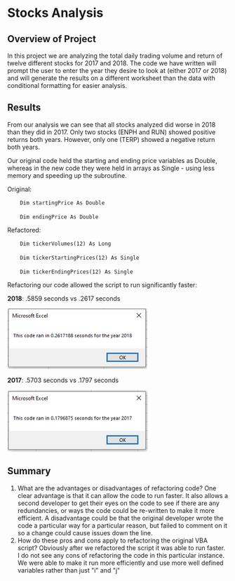 # Stocks Analysis

## Overview of Project
In this project we are analyzing the total daily trading volume and return of twelve different stocks for 2017 and 2018.  The code we have written will prompt the user to enter the year they desire to look at (either 2017 or 2018) and will generate the results on a different worksheet than the data with conditional formatting for easier analysis.

## Results
From our analysis we can see that all stocks analyzed did worse in 2018 than they did in 2017.  Only two stocks (ENPH and RUN) showed positive returns both years.  However, only one (TERP) showed a negative return both years.

Our original code held the starting and ending price variables as Double, whereas in the new code they were held in arrays as Single - using less memory and speeding up the subroutine.

Original:

````
    Dim startingPrice As Double
    
    Dim endingPrice As Double
````
Refactored:

````
    Dim tickerVolumes(12) As Long
    
    Dim tickerStartingPrices(12) As Single
    
    Dim tickerEndingPrices(12) As Single
````
Refactoring our code allowed the script to run significantly faster:

**2018**: .5859 seconds vs .2617 seconds

![image](https://github.com/kchavez05/stock-analysis/blob/main/Resources/VBA_Challenge_2018.PNG) 

**2017**: .5703 seconds vs .1797 seconds

![image](https://github.com/kchavez05/stock-analysis/blob/main/Resources/VBA_Challenge_2017.PNG)
 
## Summary
1. What are the advantages or disadvantages of refactoring code?
    One clear advantage is that it can allow the code to run faster.  It also allows a second developer to get their eyes on the code to see if there are any redundancies, or ways the code could be re-written to make it more efficient.  A disadvantage could be that the original developer wrote the code a particular way for a particular reason, but failed to comment on it so a change could cause issues down the line.
2. How do these pros and cons apply to refactoring the original VBA script?
    Obviously after we refactored the script it was able to run faster.  I do not see any cons of refactoring the code in this particular instance.  We were able to make it run more efficiently and use more well defined variables rather than just "i" and "j"
